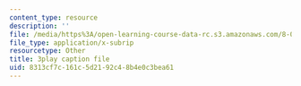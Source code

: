 ```yaml
---
content_type: resource
description: ''
file: /media/https%3A/open-learning-course-data-rc.s3.amazonaws.com/8-03sc-physics-iii-vibrations-and-waves-fall-2016/8313cf7c161c5d2192c48b4e0c3bea61_cektQp7QQhk.vtt
file_type: application/x-subrip
resourcetype: Other
title: 3play caption file
uid: 8313cf7c-161c-5d21-92c4-8b4e0c3bea61
---
```

